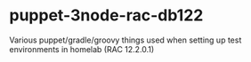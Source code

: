 # puppet-3node-rac-db122
Various puppet/gradle/groovy things used when setting up test environments in homelab (RAC 12.2.0.1)
